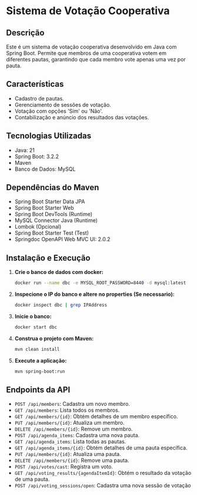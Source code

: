 # Sistema de Votação Cooperativa

## Descrição
Este é um sistema de votação cooperativa desenvolvido em Java com Spring Boot. Permite que membros de uma cooperativa votem em diferentes pautas, garantindo que cada membro vote apenas uma vez por pauta.

## Características
- Cadastro de pautas.
- Gerenciamento de sessões de votação.
- Votação com opções 'Sim' ou 'Não'.
- Contabilização e anúncio dos resultados das votações.

## Tecnologias Utilizadas
- Java: 21
- Spring Boot: 3.2.2
- Maven
- Banco de Dados: MySQL

## Dependências do Maven
- Spring Boot Starter Data JPA
- Spring Boot Starter Web
- Spring Boot DevTools (Runtime)
- MySQL Connector Java (Runtime)
- Lombok (Opcional)
- Spring Boot Starter Test (Test)
- Springdoc OpenAPI Web MVC UI: 2.0.2

## Instalação e Execução
1. **Crie o banco de dados com docker:**
   ```bash
   docker run --name dbc -e MYSQL_ROOT_PASSWORD=8440 -d mysql:latest
2. **Inspecione o IP do banco e altere no properties (Se necessario):**
   ```bash
   docker inspect dbc | grep IPAddress
3. **Inicie o banco:**
   ```bash
   docker start dbc
4. **Construa o projeto com Maven:**
   ```bash
   mvn clean install
5. **Execute a aplicação:**
   ```bash
   mvn spring-boot:run
## Endpoints da API
- `POST /api/members`: Cadastra um novo membro.
- `GET /api/members`: Lista todos os membros.
- `GET /api/members/{id}`: Obtém detalhes de um membro específico.
- `PUT /api/members/{id}`: Atualiza um membro.
- `DELETE /api/members/{id}`: Remove um membro.
- `POST /api/agenda_items`: Cadastra uma nova pauta.
- `GET /api/agenda_items`: Lista todas as pautas.
- `GET /api/agenda_items/{id}`: Obtém detalhes de uma pauta específica.
- `PUT /api/members/{id}`: Atualiza uma pauta.
- `DELETE /api/members/{id}`: Remove uma pauta.
- `POST /api/votes/cast`: Registra um voto.
- `GET /api/voting_results/{agendaItemId}`: Obtém o resultado da votação de uma pauta.
- `POST /api/voting_sessions/open`: Cadastra uma nova sessão de votação
